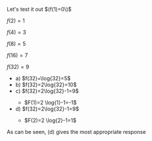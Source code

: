 Let's test it out
$(f(1)=0\)$

$f(2)=1$

$f(4)=3$

$f(8)=5$

$f(16)=7$

$f(32)=9$

<ul>
  <li> a) $f(32)=\log{32}=5$ </li>
  <li> b) $f(32)=2\log{32}=10$ </li>
  <li> c) $f(32)=2\log{32}-1=9$ </li>
    <ul>
      <li> $F(1)=2 \log{1}-1=-1$ </li>
    </ul>
  <li> d) $f(32)=2\log{32}-1=9$ </li>
  <ul>
    <li> $F(2)=2 \log{2}-1=1$ </li>
  </ul>
</ul>

As can be seen, (d) gives the most appropriate response